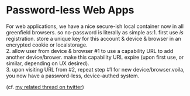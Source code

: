# Password-less Web Apps
For web applications, we have a nice secure-ish local container now in all greenfield browsers. so no-password is literally as simple as:1. first use _is_ registration. store a unique key for this account & device & browser in an encrypted cookie or localstorage.  
2. allow user from device & browser #1 to use a capability URL to add another device/brower. make this capability URL expire (upon first use, or similar, depending on UX desired).  
3. upon visiting URL from #2, repeat step #1 for new device/browser.voila, you now have a password-less, device-authed system.

(cf. [my related thread on twitter](https://twitter.com/mrf1337/status/1354095045343924224?s=20))
<!--stackedit_data:
eyJoaXN0b3J5IjpbLTEzODIzNDU4NTNdfQ==
-->